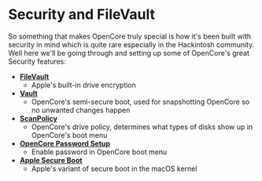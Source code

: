 # Security and FileVault

So something that makes OpenCore truly special is how it's been built with security in mind which is quite rare especially in the Hackintosh community. Well here we'll be going through and setting up some of OpenCore's great Security features:

* [**FileVault**](./security/filevault)
  * Apple's built-in drive encryption
* [**Vault**](./security/vault)
  * OpenCore's semi-secure boot, used for snapshotting OpenCore so no unwanted changes happen
* [**ScanPolicy**](./security/scanpolicy)
  * OpenCore's drive policy, determines what types of disks show up in OpenCore's boot menu
* [**OpenCore Password Setup**](./security/password)
  * Enable password in OpenCore boot menu
* [**Apple Secure Boot**](./security/applesecureboot)
  * Apple's variant of secure boot in the macOS kernel
